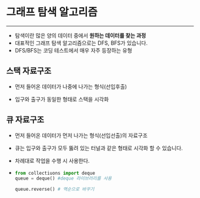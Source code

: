 # 그래프 탐색 알고리즘

---

- 탐색이란 많은 양의 데이터 중에서 **원하는 데이터를 찾는 과정**
- 대표적인 그래프 탐색 알고리즘으로는 DFS, BFS가 있습니다.
- DFS/BFS는 코딩 테스트에서 매우 자주 등장하는 유형

## 스택 자료구조

- 먼저 들어온 데이터가 나중에 나가는 형식(선입후출)

- 입구와 출구가 동일한 형태로 스택을 시각화



## 큐 자료구조

- 먼저 들어온 데이터가 먼저 나가는 형식(선입선출)의 자료구조

- 큐는 입구와 출구가 모두 뚫려 있는 터널과 같은 형태로 시각화 할 수 있습니다.

- 차례대로 작업을 수행 시 사용한다.

- ````python
  from collectiuons import deque
  queue = deque() #deque 라이브러리를 사용
  
  queue.reverse() # 역순으로 바꾸기
  ````

  

